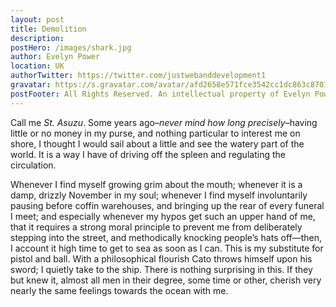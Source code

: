 ```yaml
---
layout: post
title: Demolition
description:
postHero: /images/shark.jpg
author: Evelyn Power
location: UK
authorTwitter: https://twitter.com/justwebanddevelopment1
gravatar: https://s.gravatar.com/avatar/afd2658e571fce3542cc1dc863c8707c?s=150
postFooter: All Rights Reserved. An intellectual property of Evelyn Power <a href="#">See my profile</a>
---
```


Call me *St. Asuzu*. Some years ago–*never mind how long
precisely*–having little or no money in my purse, and nothing
particular to interest me on shore, I thought I would sail about a little
and see the watery part of the world. It is a way I have of driving off
the spleen and regulating the circulation.

<!--<img class="pull-left" src="/images/PL3.JPG"
alt="Sitting room">-->

Whenever I find myself growing grim about the mouth; whenever it is a damp,
drizzly November in my soul; whenever I find myself involuntarily pausing
before coffin warehouses, and bringing up the rear of every funeral I meet;
and especially whenever my hypos get such an upper hand of me, that it
requires a strong moral principle to prevent me from deliberately stepping
into the street, and methodically knocking people’s hats off—then, I
account it high time to get to sea as soon as I can. This is my substitute
for pistol and ball.
With a philosophical flourish Cato throws himself upon
his sword; I quietly take to the ship. There is nothing surprising in this.
If they but knew it, almost all men in their degree, some time or other,
cherish very nearly the same feelings towards the ocean with me.